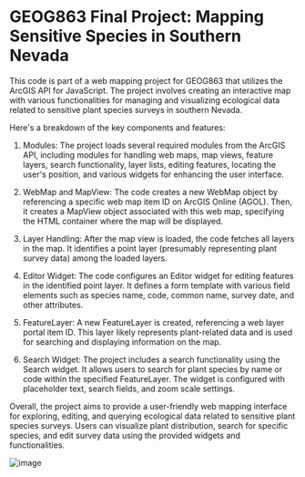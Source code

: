 # GEOG863 Final Project: Mapping Sensitive Species in Southern Nevada

This code is part of a web mapping project for GEOG863 that utilizes the ArcGIS API for JavaScript. The project involves creating an interactive map with various functionalities for managing and visualizing ecological data related to sensitive plant species surveys in southern Nevada.

Here's a breakdown of the key components and features:

1. Modules: The project loads several required modules from the ArcGIS API, including modules for handling web maps, map views, feature layers, search functionality, layer lists, editing features, locating the user's position, and various widgets for enhancing the user interface.

2. WebMap and MapView: The code creates a new WebMap object by referencing a specific web map item ID on ArcGIS Online (AGOL). Then, it creates a MapView object associated with this web map, specifying the HTML container where the map will be displayed.

3. Layer Handling: After the map view is loaded, the code fetches all layers in the map. It identifies a point layer (presumably representing plant survey data) among the loaded layers.

4. Editor Widget: The code configures an Editor widget for editing features in the identified point layer. It defines a form template with various field elements such as species name, code, common name, survey date, and other attributes.

5. FeatureLayer: A new FeatureLayer is created, referencing a web layer portal item ID. This layer likely represents plant-related data and is used for searching and displaying information on the map.

6. Search Widget: The project includes a search functionality using the Search widget. It allows users to search for plant species by name or code within the specified FeatureLayer. The widget is configured with placeholder text, search fields, and zoom scale settings.

Overall, the project aims to provide a user-friendly web mapping interface for exploring, editing, and querying ecological data related to sensitive plant species surveys. Users can visualize plant distribution, search for specific species, and edit survey data using the provided widgets and functionalities.

![image](https://github.com/bec-in-tech/GEOG863-Final-Project/assets/120440399/dea9bacd-73c8-41c8-a9da-ceeae2facc52)
